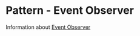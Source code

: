 # Pattern - Event Observer

Information about [Event Observer](https://refactoring.guru/design-patterns/observer)
